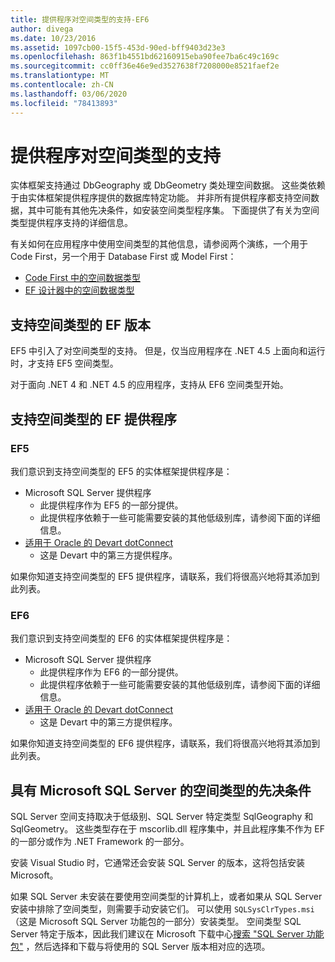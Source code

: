 ```yaml
---
title: 提供程序对空间类型的支持-EF6
author: divega
ms.date: 10/23/2016
ms.assetid: 1097cb00-15f5-453d-90ed-bff9403d23e3
ms.openlocfilehash: 863f1b4551bd62160915eba90fee7ba6c49c169c
ms.sourcegitcommit: cc0ff36e46e9ed3527638f7208000e8521faef2e
ms.translationtype: MT
ms.contentlocale: zh-CN
ms.lasthandoff: 03/06/2020
ms.locfileid: "78413893"
---
```

# <a name="provider-support-for-spatial-types"></a>提供程序对空间类型的支持
实体框架支持通过 DbGeography 或 DbGeometry 类处理空间数据。 这些类依赖于由实体框架提供程序提供的数据库特定功能。 并非所有提供程序都支持空间数据，其中可能有其他先决条件，如安装空间类型程序集。 下面提供了有关为空间类型提供程序支持的详细信息。  

有关如何在应用程序中使用空间类型的其他信息，请参阅两个演练，一个用于 Code First，另一个用于 Database First 或 Model First：  

- [Code First 中的空间数据类型](~/ef6/modeling/code-first/data-types/spatial.md)  
- [EF 设计器中的空间数据类型](~/ef6/modeling/designer/data-types/spatial.md)  

## <a name="ef-releases-that-support-spatial-types"></a>支持空间类型的 EF 版本  

EF5 中引入了对空间类型的支持。 但是，仅当应用程序在 .NET 4.5 上面向和运行时，才支持 EF5 空间类型。  

对于面向 .NET 4 和 .NET 4.5 的应用程序，支持从 EF6 空间类型开始。  

## <a name="ef-providers-that-support-spatial-types"></a>支持空间类型的 EF 提供程序  

### <a name="ef5"></a>EF5  

我们意识到支持空间类型的 EF5 的实体框架提供程序是：  

- Microsoft SQL Server 提供程序  
    - 此提供程序作为 EF5 的一部分提供。  
    - 此提供程序依赖于一些可能需要安装的其他低级别库，请参阅下面的详细信息。  
- [适用于 Oracle 的 Devart dotConnect](https://www.devart.com/dotconnect/oracle/)  
    - 这是 Devart 中的第三方提供程序。  

如果你知道支持空间类型的 EF5 提供程序，请联系，我们将很高兴地将其添加到此列表。  

### <a name="ef6"></a>EF6  

我们意识到支持空间类型的 EF6 的实体框架提供程序是：  

- Microsoft SQL Server 提供程序  
    - 此提供程序作为 EF6 的一部分提供。  
    - 此提供程序依赖于一些可能需要安装的其他低级别库，请参阅下面的详细信息。  
- [适用于 Oracle 的 Devart dotConnect](https://www.devart.com/dotconnect/oracle/)  
    - 这是 Devart 中的第三方提供程序。  

如果你知道支持空间类型的 EF6 提供程序，请联系，我们将很高兴地将其添加到此列表。  

## <a name="prerequisites-for-spatial-types-with-microsoft-sql-server"></a>具有 Microsoft SQL Server 的空间类型的先决条件  

SQL Server 空间支持取决于低级别、SQL Server 特定类型 SqlGeography 和 SqlGeometry。 这些类型存在于 mscorlib.dll 程序集中，并且此程序集不作为 EF 的一部分或作为 .NET Framework 的一部分。  

安装 Visual Studio 时，它通常还会安装 SQL Server 的版本，这将包括安装 Microsoft。  

如果 SQL Server 未安装在要使用空间类型的计算机上，或者如果从 SQL Server 安装中排除了空间类型，则需要手动安装它们。 可以使用 `SQLSysClrTypes.msi`（这是 Microsoft SQL Server 功能包的一部分）安装类型。 空间类型 SQL Server 特定于版本，因此我们建议在 Microsoft 下载中心[搜索 "SQL Server 功能包"](https://www.microsoft.com/search/result.aspx?q=sql+server+feature+pack) ，然后选择和下载与将使用的 SQL Server 版本相对应的选项。
